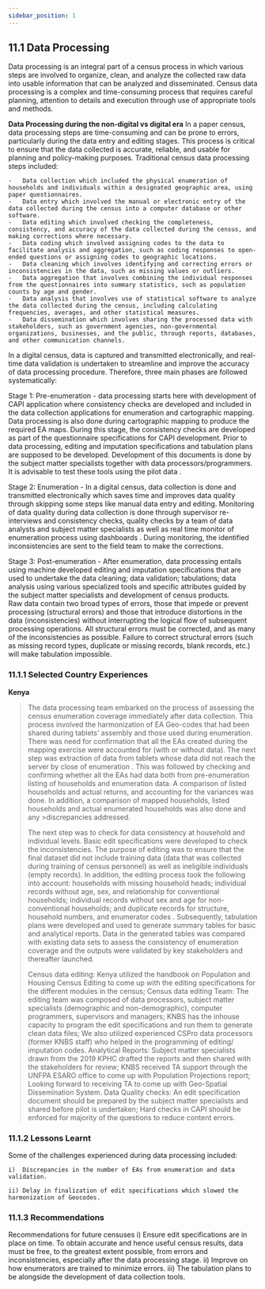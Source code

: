 ```yaml
---
sidebar_position: 1
---
```


## 11.1 Data Processing
Data processing is an integral part of a census process in which various steps are involved to organize, clean, and analyze the collected raw data into usable information that can be analyzed and disseminated. Census data processing is a complex and time-consuming process that requires careful planning, attention to details and execution through use of appropriate tools and methods. 

**Data Processing during the non-digital vs digital era**
In a paper census, data processing steps are time-consuming and can be prone to errors, particularly during the data entry and editing stages. This process is critical to ensure that the data collected is accurate, reliable, and usable for planning and policy-making purposes. Traditional census data processing steps included:

    -	Data collection which included the physical enumeration of households and individuals within a designated geographic area, using paper questionnaires. 
    -	Data entry which involved the manual or electronic entry of the data collected during the census into a computer database or other software. 
    -	Data editing which involved checking the completeness, consistency, and accuracy of the data collected during the census, and making corrections where necessary. 
    -	Data coding which involved assigning codes to the data to facilitate analysis and aggregation, such as coding responses to open-ended questions or assigning codes to geographic locations. 
    -	Data cleaning which involves identifying and correcting errors or inconsistencies in the data, such as missing values or outliers. 
    -	Data aggregation that involves combining the individual responses from the questionnaires into summary statistics, such as population counts by age and gender. 
    -	Data analysis that involves use of statistical software to analyze the data collected during the census, including calculating frequencies, averages, and other statistical measures. 
    -	Data dissemination which involves sharing the processed data with stakeholders, such as government agencies, non-governmental organizations, businesses, and the public, through reports, databases, and other communication channels.
    
In a digital census, data is captured and transmitted electronically, and real-time data validation is undertaken to streamline and improve the accuracy of data processing procedure. Therefore, three main phases are followed systematically:

Stage 1: Pre-enumeration - data processing starts here with development of CAPI application where consistency checks are developed and included in the data collection applications for enumeration and cartographic mapping. Data processing is also done during cartographic mapping to produce the required EA maps. During this stage, the consistency checks are developed as part of the questionnaire specifications for CAPI development. Prior to data processing, editing and imputation specifications and tabulation plans are supposed to be developed. Development of this documents is done by the subject matter specialists together with data processors/programmers. It is advisable to test these tools using the pilot data .

Stage 2: Enumeration - In a digital census, data collection is done and transmitted electronically which saves time and improves data quality through skipping some steps like manual data entry and editing. Monitoring of data quality during data collection is done through supervisor re-interviews and consistency checks, quality checks by a team of data analysts and subject matter specialists as well as real time monitor of enumeration process using dashboards . During monitoring, the identified inconsistencies are sent to the field team to make the corrections.

Stage 3: Post-enumeration - After enumeration, data processing entails using machine developed editing and imputation specifications that are used to undertake the data cleaning; data validation; tabulations; data analysis using various specialized tools and specific attributes guided by the subject matter specialists  and development of census products.  
Raw data contain two broad types of errors, those that impede or prevent processing (structural errors) and those that introduce distortions in the data (inconsistencies) without interrupting the logical flow of subsequent processing operations. All structural errors must be corrected, and as many of the inconsistencies as possible. Failure to correct structural errors (such as missing record types, duplicate or missing records, blank records, etc.) will make tabulation impossible.

### 11.1.1	Selected Country Experiences

**Kenya**
>The data processing team embarked on the process of assessing the census enumeration coverage immediately after data collection. This process involved the harmonization of EA Geo-codes that had been shared during tablets’ assembly and those used during enumeration. There was need for confirmation that all the EAs created during the mapping exercise were accounted for (with or without data). The next step was extraction of data from tablets whose data did not reach the server by close of enumeration . This was followed by checking and confirming whether all the EAs had data both from pre-enumeration listing of households and enumeration data. A comparison of listed households and actual returns, and accounting for the variances was done.  In addition, a comparison of mapped households, listed households and actual enumerated households was also done and any >discrepancies addressed.
>
>The next step was to check for data consistency at household and individual levels. Basic edit specifications were developed to check the inconsistencies. The purpose of editing was to ensure that the final dataset did not include training data (data that was collected during training of census personnel) as well as ineligible individuals (empty records). In addition, the editing process took the following into account:  households with missing household heads; individual records without age, sex, and relationship for conventional households; individual records without sex and age for non- conventional households; and duplicate records for structure, household numbers, and enumerator codes . Subsequently, tabulation plans were developed and used to generate summary tables for basic and analytical reports. Data in the generated tables was compared with existing data sets to assess the consistency of enumeration coverage and the outputs were validated by key stakeholders and thereafter launched.
>
>Census data editing: Kenya utilized the handbook on Population and Housing Census Editing to come up with the editing specifications for the different modules in the census; Census data editing Team: The editing team was composed of data processors, subject matter specialists (demographic and non-demographic), computer programmers, supervisors and managers; KNBS has the inhouse capacity to program the edit specifications and run them to generate clean data files; We also utilized experienced CSPro data processors (former KNBS staff) who helped in the programming of editing/ imputation codes. Analytical Reports:  Subject matter specialists drawn from the 2019 KPHC drafted the reports and then shared with the stakeholders for review; KNBS received TA support through the UNFPA ESARO office to come up with Population Projections report; Looking forward to receiving TA to come up with Geo-Spatial Dissemination System. Data Quality checks: An edit specification document should be prepared by the subject matter specialists and shared before pilot is undertaken; Hard checks in CAPI should be enforced for majority of the questions to reduce content errors.

### 11.1.2	Lessons Learnt
Some of the challenges experienced during data processing included:

    i)	Discrepancies in the number of EAs from enumeration and data validation.
    
    ii)	Delay in finalization of edit specifications which slowed the harmonization of Geocodes. 

### 11.1.3	Recommendations
Recommendations for future censuses
i)	Ensure edit specifications are in place on time. To obtain accurate and hence useful census results, data must be free, to the greatest extent possible, from errors and inconsistencies, especially after the data processing stage.
ii)	Improve on how enumerators are trained to minimize errors. 
iii)	The tabulation plans to be alongside the development of data collection tools.

